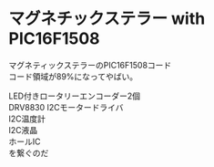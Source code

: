 # マグネチックステラー with PIC16F1508
マグネティックステラーのPIC16F1508コード<br>
コード領域が89%になってやばい。<br>

LED付きロータリーエンコーダー2個<br>
DRV8830 I2Cモータードライバ<br>
I2C温度計<br>
I2C液晶<br>
ホールIC<br>
を繋ぐのだ
